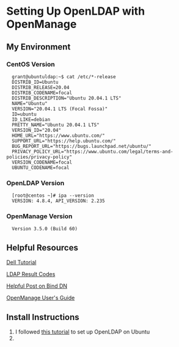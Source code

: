 # Setting Up OpenLDAP with OpenManage

## My Environment

### CentOS Version

      grant@ubuntuldap:~$ cat /etc/*-release
      DISTRIB_ID=Ubuntu
      DISTRIB_RELEASE=20.04
      DISTRIB_CODENAME=focal
      DISTRIB_DESCRIPTION="Ubuntu 20.04.1 LTS"
      NAME="Ubuntu"
      VERSION="20.04.1 LTS (Focal Fossa)"
      ID=ubuntu
      ID_LIKE=debian
      PRETTY_NAME="Ubuntu 20.04.1 LTS"
      VERSION_ID="20.04"
      HOME_URL="https://www.ubuntu.com/"
      SUPPORT_URL="https://help.ubuntu.com/"
      BUG_REPORT_URL="https://bugs.launchpad.net/ubuntu/"
      PRIVACY_POLICY_URL="https://www.ubuntu.com/legal/terms-and-policies/privacy-policy"
      VERSION_CODENAME=focal
      UBUNTU_CODENAME=focal


### OpenLDAP Version

      [root@centos ~]# ipa --version
      VERSION: 4.8.4, API_VERSION: 2.235

### OpenManage Version

      Version 3.5.0 (Build 60)

## Helpful Resources

[Dell Tutorial](https://www.youtube.com/watch?v=pOojNfNbQ80&ab_channel=DellEMCSupport)

[LDAP Result Codes](https://access.redhat.com/documentation/en-us/red_hat_directory_server/10/html/configuration_command_and_file_reference/LDAP_Result_Codes)

[Helpful Post on Bind DN](https://serverfault.com/questions/616698/in-ldap-what-exactly-is-a-bind-dn)

[OpenManage User's Guide](https://topics-cdn.dell.com/pdf/dell-openmanage-enterprise_users-guide15_en-us.pdf)

## Install Instructions

1. I followed [this tutorial](https://medium.com/@benjamin.dronen/installing-openldap-and-phpldapadmin-on-ubuntu-20-04-lts-7ef3ca40dc00) to set up OpenLDAP on Ubuntu
2. 